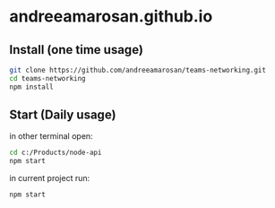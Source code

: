 # andreeamarosan.github.io

## Install (one time usage)

```sh
git clone https://github.com/andreeamarosan/teams-networking.git
cd teams-networking
npm install
```

## Start (Daily usage)

in other terminal open:

```sh
cd c:/Products/node-api
npm start
```

in current project run:

```sh
npm start
```
